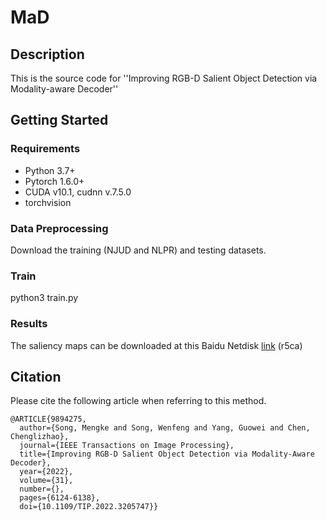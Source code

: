 # MaD
## Description 
This is the source code for ''Improving RGB-D Salient Object Detection via Modality-aware Decoder''

## Getting Started
### Requirements
* Python 3.7+
* Pytorch 1.6.0+
* CUDA v10.1, cudnn v.7.5.0
* torchvision

### Data Preprocessing
Download the training (NJUD and NLPR) and testing datasets.

### Train 
python3 train.py

### Results
The saliency maps can be downloaded at this Baidu Netdisk [link](https://pan.baidu.com/s/1eqesDvK-7KUKL2VBshct6A "data link") (r5ca)

## Citation
Please cite the following article when referring to this method.
```
@ARTICLE{9894275,
  author={Song, Mengke and Song, Wenfeng and Yang, Guowei and Chen, Chenglizhao},
  journal={IEEE Transactions on Image Processing}, 
  title={Improving RGB-D Salient Object Detection via Modality-Aware Decoder}, 
  year={2022},
  volume={31},
  number={},
  pages={6124-6138},
  doi={10.1109/TIP.2022.3205747}}
```

